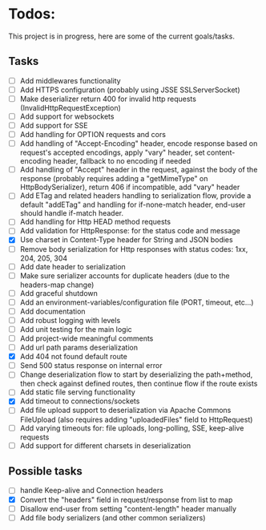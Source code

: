 # Todos:

This project is in progress, here are some of the current goals/tasks.

## Tasks

- [ ] Add middlewares functionality
- [ ] Add HTTPS configuration (probably using JSSE SSLServerSocket)
- [ ] Make deserializer return 400 for invalid http requests (InvalidHttpRequestException)
- [ ] Add support for websockets
- [ ] Add support for SSE
- [ ] Add handling for OPTION requests and cors
- [ ] Add handling of "Accept-Encoding" header, encode response
  based on request's accepted encodings, apply "vary" header,
  set content-encoding header, fallback to no encoding if needed
- [ ] Add handling of "Accept" header in the request, against
  the body of the response (probably requires adding a "getMimeType"
  on HttpBodySerializer), return 406 if incompatible, add "vary" header
- [ ] Add ETag and related headers handling to serialization flow,
  provide a default "addETag" and handling for if-none-match header,
  end-user should handle if-match header.
- [ ] Add handling for Http HEAD method requests
- [ ] Add validation for HttpResponse: for the status code and message
- [x] Use charset in Content-Type header for String and JSON bodies
- [ ] Remove body serialization for Http responses with status codes: 1xx, 204, 205, 304
- [ ] Add date header to serialization
- [ ] Make sure serializer accounts for duplicate headers (due to the headers-map change)
- [ ] Add graceful shutdown
- [ ] Add an environment-variables/configuration file (PORT, timeout, etc...)
- [ ] Add documentation
- [ ] Add robust logging with levels
- [ ] Add unit testing for the main logic
- [ ] Add project-wide meaningful comments
- [ ] Add url path params deserialization
- [x] Add 404 not found default route
- [ ] Send 500 status response on internal error
- [ ] Change deserialization flow to start by deserializing
  the path+method, then check against defined routes, then
  continue flow if the route exists
- [ ] Add static file serving functionality
- [x] Add timeout to connections/sockets
- [ ] Add file upload support to deserialization via Apache
  Commons FileUpload (also requires adding "uploadedFiles" field to HttpRequest)
- [ ] Add varying timeouts for: file uploads, long-polling, SSE, keep-alive requests
- [ ] Add support for different charsets in deserialization

## Possible tasks

- [ ] handle Keep-alive and Connection headers
- [x] Convert the "headers" field in request/response from list to map
- [ ] Disallow end-user from setting "content-length" header manually
- [ ] Add file body serializers (and other common serializers)
